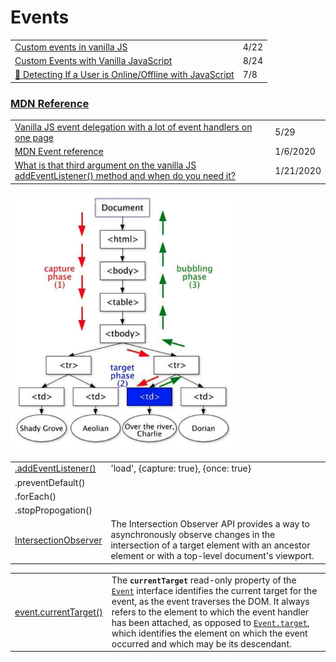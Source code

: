 # Events

|  |  |
| :--- | :--- |
| [Custom events in vanilla JS](https://gomakethings.com/custom-events-in-vanilla-js/) | 4/22 |
| [Custom Events with Vanilla JavaScript](https://gomakethings.com/custom-events-with-vanilla-javascript/?mc_cid=d3bf336775&mc_eid=[UNIQID]) | 8/24 |
| [🚀 Detecting If a User is Online/Offline with JavaScript](https://dev.to/nialljoemaher/detecting-if-a-user-is-online-offline-with-javascript-3bcc) | 7/8 |

### [MDN Reference](https://developer.mozilla.org/en-US/docs/Web/Events?ck_subscriber_id=420572458#Mouse_events)

|  |  |
| :--- | :--- |
| [Vanilla JS event delegation with a lot of event handlers on one page](https://gomakethings.com/vanilla-js-event-delegation-with-a-lot-of-event-handlers-on-one-page/?mc_cid=a066062fd1&mc_eid=[UNIQID]) | 5/29 |
| [MDN Event reference](https://developer.mozilla.org/en-US/docs/Web/Events?ck_subscriber_id=420572458#Mouse_events) | 1/6/2020 |
| [What is that third argument on the vanilla JS addEventListener\(\) method and when do you need it?](https://gomakethings.com/what-is-that-third-argument-on-the-vanilla-js-addeventlistener-method-and-when-do-you-need-it/?mc_cid=f225d05f77&mc_eid=e9174ba77f) | 1/21/2020 |

![](.gitbook/assets/screen-shot-2019-12-23-at-1.34.23-pm.png)

|  |  |
| :--- | :--- |
| [.addEventListener\(\)](https://developer.mozilla.org/en-US/docs/Web/API/EventTarget/addEventListener) | 'load', {capture: true}, {once: true} |
| .preventDefault\(\) |  |
| .forEach\(\) |  |
| .stopPropogation\(\) |  |
| [IntersectionObserver](https://developer.mozilla.org/en-US/docs/Web/API/Intersection_Observer_API) | The Intersection Observer API provides a way to asynchronously observe changes in the intersection of a target element with an ancestor element or with a top-level document's viewport. |

|  |  |
| :--- | :--- |
| [event.currentTarget\(\)](https://developer.mozilla.org/en-US/docs/Web/API/Event/currentTarget) | The **`currentTarget`** read-only property of the [`Event`](https://developer.mozilla.org/en-US/docs/Web/API/Event) interface identifies the current target for the event, as the event traverses the DOM. It always refers to the element to which the event handler has been attached, as opposed to [`Event.target`](https://developer.mozilla.org/en-US/docs/Web/API/Event/target), which identifies the element on which the event occurred and which may be its descendant. |

